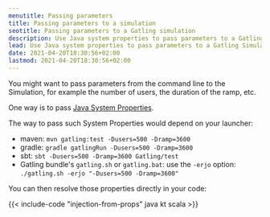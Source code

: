 ```yaml
---
menutitle: Passing parameters
title: Passing parameters to a simulation
seotitle: Passing parameters to a Gatling simulation
description: Use Java system properties to pass parameters to a Gatling Simulation.
lead: Use Java system properties to pass parameters to a Gatling Simulation.
date: 2021-04-20T18:30:56+02:00
lastmod: 2021-04-20T18:30:56+02:00
---
```


You might want to pass parameters from the command line to the Simulation, for example the number of users, the duration of the ramp, etc.

One way is to pass [Java System Properties](https://docs.oracle.com/javase/tutorial/essential/environment/sysprop.html).

The way to pass such System Properties would depend on your launcher:
* maven: `mvn gatling:test -Dusers=500 -Dramp=3600`
* gradle: `gradle gatlingRun -Dusers=500 -Dramp=3600`
* sbt: `sbt -Dusers=500 -Dramp=3600 Gatling/test`
* Gatling bundle's `gatling.sh` or `gatling.bat`: use the `-erjo` option: `./gatling.sh -erjo "-Dusers=500 -Dramp=3600"`

You can then resolve those properties directly in your code:

{{< include-code "injection-from-props" java kt scala >}}


